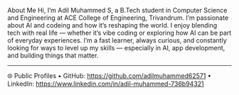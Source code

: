 About Me
Hi, I’m Adil Muhammed S, a B.Tech student in Computer Science and Engineering at ACE College of Engineering, Trivandrum.
I’m passionate about AI and codeing and how it’s reshaping the world. I enjoy blending tech with real life — whether it’s vibe coding or exploring how AI can be part of everyday experiences.
I’m a fast learner, always curious, and constantly looking for ways to level up my skills — especially in AI, app development, and building things that matter.
____________________________________
🌐 Public Profiles
•	GitHub: https://github.com/adilmuhammed62571
•	LinkedIn: https://www.linkedin.com/in/adil-muhammed-736b94321